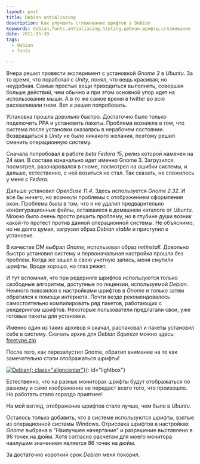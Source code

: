 ```yaml
--- 
layout: post
title: Debian antialiasing
description: Как улучшить сглаживание шрифтов в Debian
keywords: debian,fonts,antialiasing,hinting,дебиан,шрифты,сглаживание
date: 2011-05-30
tags:
  - debian
  - fonts 

---
```

Вчера решил провести эксперимент с установкой *Gnome 3* в *Ubuntu*. За то время, что
поработал с *Unity*, понял, что вещь красивая, но неудобная. Самые простые вещи
приходиться выполнять, совершая больше действий, чем обычно и при этом основной упор идет
на использование мыши. А в то же самое время в twitter во всю расхваливали гном. Вот и
решил попробовать.

Установка прошла довольно быстро. Достаточно было только подключить PPA и установить
пакеты. Проблема возникла в том, что система после установки оказалась в нерабочем
состоянии. Возвращаться в *Unity* не было никакого желания, поэтому решил сменить
операционную систему. 

Сначала попробовал в работе *beta Fedora 15*, релиз которой намечен на 24 мая. В составе
изначально идет именно Gnome 3. Загрузился, посмотрел, разочаровался в гноме, посмотрел на
ошибки системы, и дальше, естественно, с ней возиться не стал. Так сказать, не сложилось
у меня с *Fedora*.

Дальше установил *OpenSuse 11.4*. Здесь используется *Gnome 2.32*. И все бы ничего, но
возникли проблемы с отображением оформления окон. Проблема была в том, что я не удалил
предварительно конфигурационные файлы, оставшиеся в домашнем каталоге от *Ubuntu*. Можно
было очень просто решить проблему, но в глубине души возник какой-то протест против данной
операционной системы. Не объяснимо, но не долго думая, загрузил образ *Debian stable* и
приступил к установке.

В качестве DM выбрал *Gnome*, использовал образ *netinstall*. Довольно быстро установил
систему и первоначальная настройка прошла без проблем. Когда же зашел в свою учетную
запись, меня смутили шрифты. Вроде хорошо, но глаз режет.

И тут вспомнил, что при редеринге шрифтов используются только свободные алгоритмы,
доступные по лицензии, используемой *Debian*. Немного повозился с настройками шрифтов в
*Gnome* и только затем обратился к помощи интернета. Почти везде рекомендовалось
самостоятельно компилировать ряд пакетов, работающих с рендерингом шрифтов. Некоторые
пользователи предлагали свои, уже готовые пакеты для установки.

Именно один из таких архивов я скачал, распаковал и пакеты установил себе в систему.
Скачать архив для *Debian Squeeze* можно здесь: [freetype.zip][]

После того, как перезапустил Gnome, обратил внимание на то как замечательно стали
отображаться шрифты!

[![Debian][1]{: class="aligncenter"}](http://static.juev.ru/2011/05/debian_fonts.png "Debian Fonts"){: id="lightbox"}

Естественно, что на разных мониторах шрифты будут отображаться по разному и само
изображение не передаст всего того, что произошло. Но работать стало гораздо приятнее!

На мой взгляд, отображение шрифтов стало лучше, чем было в *Ubuntu*.

Осталось только добавить, что в системе используются шрифты, взятые из операционной
системы Windows. Отрисовка шрифтов в настройках *Gnome* выбрана в "Наилучшее начертание" и
разрешение выставлено в 96 точек на дюйм. Хотя согласно расчетам для моего монитора
наилушим значением является 86 точек на дюйм.

За достаточно короткий срок *Debian* меня покорил.

[freetype.zip]: http://static.juev.ru/2011/05/freetype.zip "Архив пакетов freetype"
[1]: http://static.juev.ru/2011/05/debian_fonts-th.png
